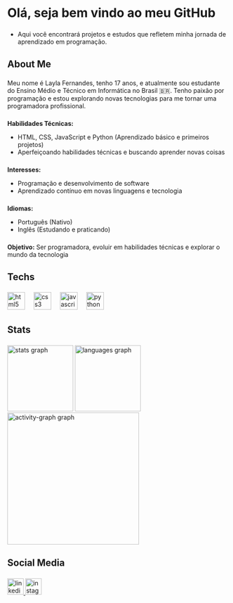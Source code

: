 <h1 align="left">Olá, seja bem vindo ao meu GitHub</h1>

###

- Aqui você encontrará projetos e estudos que refletem minha jornada de aprendizado em programação.

###

<h2 align="left">About Me</h2>

###
Meu nome é Layla Fernandes, tenho 17 anos, e atualmente sou estudante do Ensino Médio e Técnico em Informática no Brasil 🇧🇷. Tenho paixão por programação e estou explorando novas tecnologias para me tornar uma programadora profissional.
###
**Habilidades Técnicas:**
- HTML, CSS, JavaScript e Python (Aprendizado básico e primeiros projetos)
- Aperfeiçoando habilidades técnicas e buscando aprender novas coisas
###
**Interesses:**
- Programação e desenvolvimento de software
- Aprendizado contínuo em novas linguagens e tecnologia
###
**Idiomas:**
- Português (Nativo)
- Inglês (Estudando e praticando)
###
**Objetivo:** Ser programadora, evoluir em habilidades técnicas e explorar o mundo da tecnologia

###

<h2 align="left">Techs</h2>

###

<div align="left">
  <img src="https://cdn.jsdelivr.net/gh/devicons/devicon/icons/html5/html5-original.svg" height="40" alt="html5 logo"  />
  <img width="12" />
  <img src="https://cdn.jsdelivr.net/gh/devicons/devicon/icons/css3/css3-original.svg" height="40" alt="css3 logo"  />
  <img width="12" />
  <img src="https://cdn.jsdelivr.net/gh/devicons/devicon@latest/icons/javascript/javascript-original.svg" height="40" alt="javascript logo"/>
  <img width="12" />
  <img src="https://cdn.jsdelivr.net/gh/devicons/devicon@latest/icons/python/python-original.svg" height="40" alt="python logo" />
                  
  
          
</div>

###

<h2 align="left">Stats</h2>

###

<div align="left">
  <img src="https://github-readme-stats.vercel.app/api?username=LaylaFernandes16&hide_title=false&hide_rank=false&show_icons=true&include_all_commits=true&count_private=true&disable_animations=false&theme=gotham&locale=en&hide_border=false&order=1&custom_title=Layla%20Fernandes's%20GitHub%20Stats" height="150" alt="stats graph"  />
  <img src="https://github-readme-stats.vercel.app/api/top-langs?username=LaylaFernandes16&locale=en&hide_title=false&layout=compact&card_width=320&langs_count=5&theme=gotham&hide_border=false&order=2" height="150" alt="languages graph"  />
  <img src="https://github-readme-activity-graph.vercel.app/graph?username=LaylaFernandes16&radius=16&theme=gotham&area=true&order=5" height="300" alt="activity-graph graph"  />
</div>

###

<h2 align="left">Social Media</h2>

###

<div align="left">
  <a href="https://www.linkedin.com/in/layla-fernandes-b488b5332/" target="_blank">
    <img src="https://img.shields.io/static/v1?message=LinkedIn&logo=linkedin&label=&color=0077B5&logoColor=white&labelColor=&style=for-the-badge" height="37" alt="linkedin logo"  />
  </a>
  <a href="[https://www.instagram.com/](https://www.instagram.com/layla.fernandes16/?next=%2F)" target="_blank">
    <img src="https://img.shields.io/static/v1?message=Instagram&logo=instagram&label=&color=E4405F&logoColor=white&labelColor=&style=for-the-badge" height="37" alt="instagram logo"  />
  </a>
</div>

###
